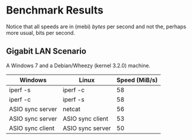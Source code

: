 Benchmark Results
=================

Notice that all speeds are in (mebi) _bytes_ per second and not the, perhaps
more usual, bits per second.

Gigabit LAN Scenario
--------------------

A Windows 7 and a Debian/Wheezy (kernel 3.2.0) machine.

| Windows                      | Linux                        | Speed (MiB/s) |
|------------------------------|------------------------------|---------------|
| iperf -s                     | iperf -c                     |            58 |
| iperf -c                     | iperf -s                     |            58 |
| ASIO sync server             | netcat                       |            56 |
| ASIO sync server             | ASIO sync client             |            53 |
| ASIO sync client             | ASIO sync server             |            50 |
